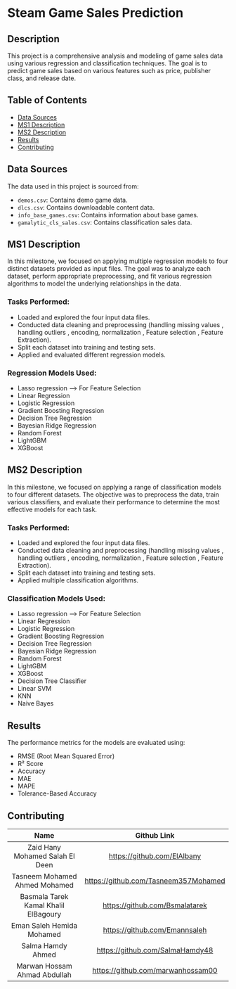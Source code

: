 # Steam Game Sales Prediction 

## Description
This project is a comprehensive analysis and modeling of game sales data using various regression and classification techniques. The goal is to predict game sales based on various features such as price, publisher class, and release date.

## Table of Contents
- [Data Sources](#data-sources)
- [MS1 Description](#ms1-description)
- [MS2 Description](#ms2-description)
- [Results](#results)
- [Contributing](#contributing)

## Data Sources
The data used in this project is sourced from:
- `demos.csv`: Contains demo game data.
- `dlcs.csv`: Contains downloadable content data.
- `info_base_games.csv`: Contains information about base games.
- `gamalytic_cls_sales.csv`: Contains classification sales data.

## MS1 Description
In this milestone, we focused on applying multiple regression models to four distinct datasets provided as input files. The goal was to analyze each dataset, perform appropriate preprocessing, and fit various regression algorithms to model the underlying relationships in the data.
### Tasks Performed:
- Loaded and explored the four input data files.
- Conducted data cleaning and preprocessing (handling missing values , handling outliers , encoding, normalization , Feature selection , Feature Extraction).
- Split each dataset into training and testing sets.
- Applied and evaluated different regression models.
  
### Regression Models Used:
- Lasso regression --> For Feature Selection
- Linear Regression
- Logistic Regression
- Gradient Boosting Regression
- Decision Tree Regression
- Bayesian Ridge Regression
- Random Forest
- LightGBM
- XGBoost

## MS2 Description
In this milestone, we focused on applying a range of classification models to four different datasets. The objective was to preprocess the data, train various classifiers, and evaluate their performance to determine the most effective models for each task.
### Tasks Performed:
- Loaded and explored the four input data files.
- Conducted data cleaning and preprocessing (handling missing values , handling outliers , encoding, normalization , Feature selection , Feature Extraction).
- Split each dataset into training and testing sets.
- Applied multiple classification algorithms.
  
### Classification Models Used:
- Lasso regression --> For Feature Selection
- Linear Regression
- Logistic Regression
- Gradient Boosting Regression
- Decision Tree Regression
- Bayesian Ridge Regression
- Random Forest
- LightGBM
- XGBoost
- Decision Tree Classifier
- Linear SVM
- KNN
- Naive Bayes
  

## Results
The performance metrics for the models are evaluated using:
- RMSE (Root Mean Squared Error)
- R² Score
- Accuracy
- MAE
- MAPE
- Tolerance-Based Accuracy

## Contributing
|                   Name                    |    Github Link   |
| :---------------------------------------: | :--------: |
|      Zaid Hany Mohamed Salah El Deen      | https://github.com/ElAlbany|
| Tasneem Mohamed Ahmed Mohamed | https://github.com/Tasneem357Mohamed|
|     Basmala Tarek Kamal Khalil ElBagoury     | https://github.com/Bsmalatarek|
|          Eman Saleh Hemida Mohamed          | https://github.com/Emannsaleh|
|           Salma Hamdy Ahmed       | https://github.com/SalmaHamdy48 |
|       Marwan Hossam Ahmad Abdullah        | https://github.com/marwanhossam00 |
